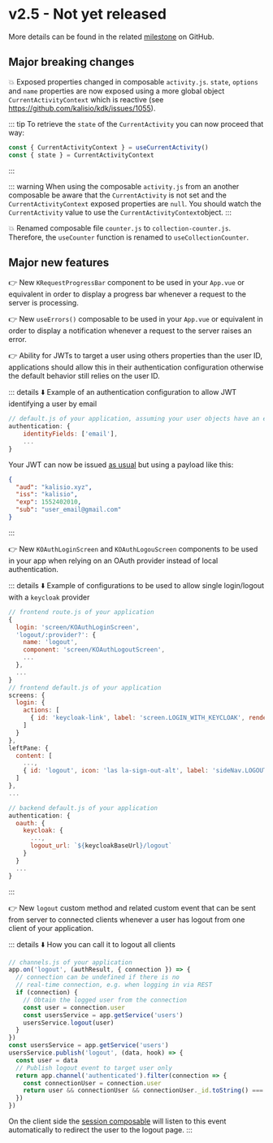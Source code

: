 # v2.5 - Not yet released

More details can be found in the related [milestone](https://github.com/kalisio/kdk/milestone/13) on GitHub.

## Major breaking changes

💥 Exposed properties changed in composable `activity.js`. `state`, `options` and `name` properties are now exposed using a more global object `CurrentActivityContext` which is reactive (see https://github.com/kalisio/kdk/issues/1055). 

::: tip 
To retrieve the `state` of the `CurrentActivity` you can now proceed that way:

```js
const { CurrentActivityContext } = useCurrentActivity()
const { state } = CurrentActivityContext
```
:::

::: warning
When using the composable `activity.js` from an another composable be aware that the `CurrentActivity` is not set and the `CurrentActivityContext` exposed properties are `null`. You should watch the `CurrentActivity` value to use the `CurrentActivityContext`object.
:::

💥 Renamed composable file `counter.js` to `collection-counter.js`. Therefore, the `useCounter` function is renamed to `useCollectionCounter`. 

## Major new features

👉 New `KRequestProgressBar` component to be used in your `App.vue` or equivalent in order to display a progress bar whenever a request to the server is processing.

👉 New `useErrors()` composable to be used in your `App.vue` or equivalent in order to display a notification whenever a request to the server raises an error.

👉 Ability for JWTs to target a user using others properties than the user ID, applications should allow this in their authentication configuration otherwise the default behavior still relies on the user ID.

::: details ⬇️ Example of an authentication configuration to allow JWT identifying a user by email
```js
// default.js of your application, assuming your user objects have an email properties
authentication: {
	identityFields: ['email'],
	...
}
```

Your JWT can now be issued [as usual](https://kalisio.github.io/skeleton/guides/development/tips.html#personal-access-token) but using a payload like this:
```json
{
  "aud": "kalisio.xyz",
  "iss": "kalisio",
  "exp": 1552402010,
  "sub": "user_email@gmail.com"
}
```
:::

👉 New `KOAuthLoginScreen` and `KOAuthLogouScreen` components to be used in your app when relying on an OAuth provider instead of local authentication.

::: details ⬇️ Example of configurations to be used to allow single login/logout with a `keycloak` provider
```js
// frontend route.js of your application
{
  login: 'screen/KOAuthLoginScreen',
  'logout/:provider?': {
    name: 'logout',
    component: 'screen/KOAuthLogoutScreen',
    ...
  },
  ...
}
// frontend default.js of your application
screens: {
  login: {
    actions: [
      { id: 'keycloak-link', label: 'screen.LOGIN_WITH_KEYCLOAK', renderer: 'form-button', route: { url: '/oauth/keycloak' } }
    ]
  }
},
leftPane: {
  content: [
    ...,
    { id: 'logout', icon: 'las la-sign-out-alt', label: 'sideNav.LOGOUT', route: { name: 'logout', params: { provider: 'keycloak' } }, renderer: 'item' }
  ]
},
...

// backend default.js of your application
authentication: {
  oauth: {
    keycloak: {
      ...,
      logout_url: `${keycloakBaseUrl}/logout`
    }
  }
  ...
}
```
:::

👉 New `logout` custom method and related custom event that can be sent from server to connected clients whenever a user has logout from one client of your application.

::: details ⬇️ How you can call it to logout all clients
```js
// channels.js of your application
app.on('logout', (authResult, { connection }) => {
  // connection can be undefined if there is no
  // real-time connection, e.g. when logging in via REST
  if (connection) {
    // Obtain the logged user from the connection
    const user = connection.user
    const usersService = app.getService('users')
    usersService.logout(user)
  }
})
const usersService = app.getService('users')
usersService.publish('logout', (data, hook) => {
  const user = data
  // Publish logout event to target user only
  return app.channel('authenticated').filter(connection => {
    const connectionUser = connection.user
    return user && connectionUser && connectionUser._id.toString() === user._id.toString()
  })
})
```

On the client side the [session composable](../../api/core/composables#usesession) will listen to this event automatically to redirect the user to the logout page.
:::
